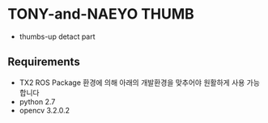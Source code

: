 # TONY-and-NAEYO THUMB
- thumbs-up detact part

## Requirements
- TX2 ROS Package 환경에 의해 아래의 개발환경을 맞추어야 원활하게 사용 가능합니다
- python 2.7
- opencv 3.2.0.2


